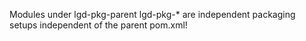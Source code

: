 Modules under lgd-pkg-parent lgd-pkg-\* are independent packaging setups independent of the parent pom.xml!
